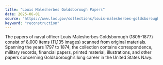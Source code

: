 ```yaml
---
title: "Louis Malesherbes Goldsborough Papers"
date: 2025-06-01
source: "https://www.loc.gov/collections/louis-malesherbes-goldsborough-papers/about-this-collection/"
keyword: "reconstruction"
---
```


The papers of naval officer Louis Malesherbes Goldsborough (1805-1877) consist of 8,000 items (11,135 images) scanned from original materials. Spanning the years 1797 to 1874, the collection contains correspondence, military records, financial papers, printed material, illustrations, and other papers concerning Goldsborough&rsquo;s long career in the United States Navy.

